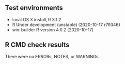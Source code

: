 ## Test environments
* local OS X install, R 3.1.2
* R Under development (unstable) (2020-10-17 r79346)
* win-builder R version 4.0.2 (2020-10-17)


## R CMD check results
There were no ERRORs, NOTES, or WARNINGs. 

